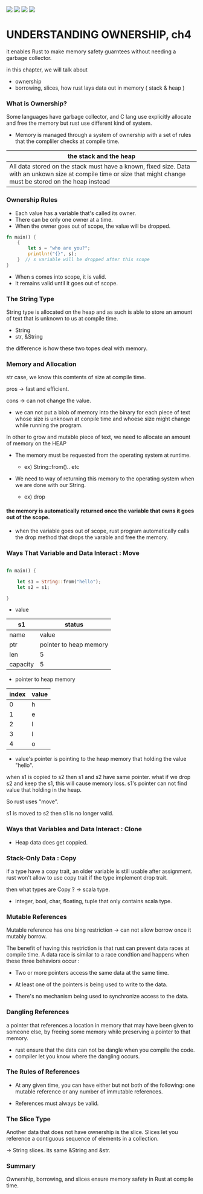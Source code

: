 <img src="./img/ownership/ownership_01.jpg" alter="ownership images">

<img src="./img/ownership/ownership_02.jpg" alter="ownership images">

<img src="./img/ownership/ownership_03.jpg" alter="ownership images">

<img src="./img/ownership/ownership_04.jpg" alter="ownership images">

# UNDERSTANDING OWNERSHIP, ch4

it enables Rust to make memory safety guarntees without needing a garbage collector. 

in this chapter, we will talk about 

* ownership 
* borrowing, slices, how rust lays data out in memory ( stack & heap )



### What is Ownership?

Some languages have garbage collector, and C lang use explicitly allocate and free the memory
but rust use different kind of system.

* Memory is managed through a system of ownership with a set of rules that the compliler checks at compile time. 

| the stack and the heap |
|-|
|All data stored on the stack must have a known, fixed size. Data with an unkown size at compile time or size that might change must be stored on the heap instead|


### Ownership Rules 

* Each value has a variable that's called its owner. 
* There can be only one owner at a time.
* When the owner goes out of scope, the value will be dropped. 

```rust
fn main() {
	{
		let s = "who are you?";
		println!("{}", s); 
	}  // s variable will be dropped after this scope 
}
```

* When s comes into scope, it is valid. 
* It remains valid until it goes out of scope. 


### The String Type 

String type is allocated on the heap and as such is able to store an amount of text that is unknown to us at compile time. 

* String 
* str, &String 

the difference is how these two topes deal with memory. 


### Memory and Allocation 

str case, we know this comtents of size at compile time. 

pros -> fast and efficient.

cons -> can not change the value.

* we can not put a blob of memory into the binary for each piece of text whose size is unknown at conpile time and whoese size might change while running the program. 

In other to grow and mutable piece of text, we need to allocate an amount of memory on the HEAP 

* The memory must be requested from the operating system at runtime.
	* ex) String::from().. etc 

* We need to way of returning this memory to the operating system when we are done with our String. 
	* ex) drop 


#### the memory is automatically returned once the variable that owns it goes out of the scope. 

- when the variable goes out of scope, rust program automatically calls the drop method that drops the varable and free the memory. 



### Ways That Variable and Data Interact : Move 

```rust

fn main() {

	let s1 = String::from("hello");
	let s2 = s1; 

}

```

* value 

|s1|status|
|-|-|
|name|value|
|ptr| pointer to heap memory|
|len | 5|
|capacity| 5|

* pointer to heap memory 

|index|value|
|-|-|
|0|h|
|1|e|
|2|l|
|3|l|
|4|o|

- value's pointer is pointing to the heap memory that holding the value "hello".

when s1 is copied to s2 then s1 and s2 have same pointer. 
what if we drop s2 and keep the s1, this will cause memory loss. s1's pointer can not find value that holding in the heap. 

So rust uses "move".

s1 is moved to s2 then s1 is no longer valid. 

### Ways that Variables and Data Interact : Clone 

* Heap data does get coppied. 

### Stack-Only Data : Copy 

if a type have a copy trait, an older variable is still usable after assignment. rust won't allow to use copy trait if the type implement drop trait. 

then what types are Copy ? -> scala type. 

* integer, bool, char, floating, tuple that only contains scala type. 


### Mutable References 

Mutable reference has one bing restriction -> can not allow borrow once it mutably borrow. 

The benefit of having this restriction is that rust can prevent data races at compile time.
A data race is similar to a race condtion and happens when these three behaviors occur :

* Two or more pointers access the same data at the same time. 

* At least one of the pointers is being used to write to the data. 

* There's no mechanism being used to synchronize access to the data. 


### Dangling References 

a pointer that references a location in memory that may have been given to someone else, by freeing some memory while preserving a pointer to that memory. 

* rust ensure that the data can not be dangle when you compile the code. 
* compiler let you know where the dangling occurs. 

### The Rules of References 

* At any given time, you can have either but not both of the following: one mutable reference or any number of immutable references. 

* References must always be valid. 

### The Slice Type 

Another data that does not have ownership is the slice. 
Slices let you reference a contiguous sequence of elements in a collection. 

-> String slices.  its same &String and &str.


### Summary 

Ownership, borrowing, and slices ensure memory safety in Rust at compile time. 











